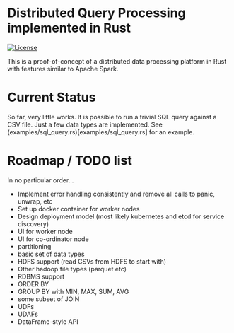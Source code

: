 # Distributed Query Processing implemented in Rust

[![License](https://img.shields.io/badge/License-Apache%202.0-blue.svg)](https://opensource.org/licenses/Apache-2.0)

This is a proof-of-concept of a distributed data processing platform in Rust with features similar to Apache Spark.

# Current Status

So far, very little works. It is possible to run a trivial SQL query against a CSV file. Just a few data types are implemented. See (examples/sql_query.rs)[examples/sql_query.rs] for an example.

# Roadmap / TODO list

In no particular order...

- Implement error handling consistently and remove all calls to panic, unwrap, etc
- Set up docker container for worker nodes
- Design deployment model (most likely kubernetes and etcd for service discovery)
- UI for worker node
- UI for co-ordinator node
- partitioning
- basic set of data types
- HDFS support (read CSVs from HDFS to start with)
- Other hadoop file types (parquet etc)
- RDBMS support 
- ORDER BY 
- GROUP BY with MIN, MAX, SUM, AVG
- some subset of JOIN
- UDFs
- UDAFs
- DataFrame-style API 

 